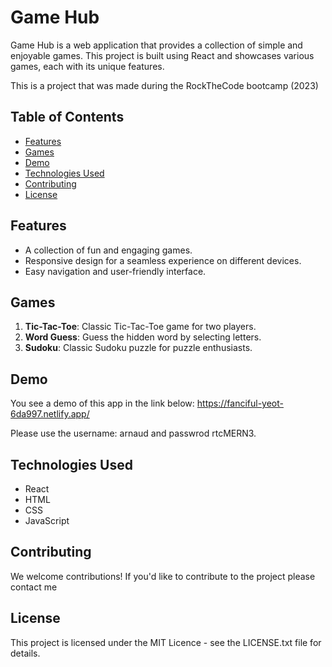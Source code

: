 # Game Hub

Game Hub is a web application that provides a collection of simple and enjoyable games. This project is built using React and showcases various games, each with its unique features.

This is a project that was made during the RockTheCode bootcamp (2023)

## Table of Contents

- [Features](#features)
- [Games](#games)
- [Demo](#demo)
- [Technologies Used](#technologies-used)
- [Contributing](#contributing)
- [License](#license)

## Features

- A collection of fun and engaging games.
- Responsive design for a seamless experience on different devices.
- Easy navigation and user-friendly interface.

## Games

1. **Tic-Tac-Toe**: Classic Tic-Tac-Toe game for two players.
2. **Word Guess**: Guess the hidden word by selecting letters.
3. **Sudoku**: Classic Sudoku puzzle for puzzle enthusiasts.

## Demo

You see a demo of this app in the link below:
https://fanciful-yeot-6da997.netlify.app/

Please use the username: arnaud and passwrod rtcMERN3.

## Technologies Used

- React
- HTML
- CSS
- JavaScript

## Contributing

We welcome contributions! If you'd like to contribute to the project please contact me

## License

This project is licensed under the MIT Licence - see the LICENSE.txt file for details.
